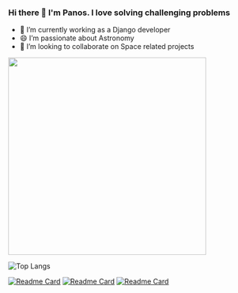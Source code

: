 ### Hi there 👋 I'm Panos. I love solving challenging problems



- 🔭 I’m currently working as a Django developer
- 😄 I’m passionate about Astronomy
- 👯 I’m looking to collaborate on Space related projects




<img src="https://github-readme-stats.vercel.app/api?username=PanosDine&show_icons=true&theme=radical" width="400">


![Top Langs](https://github-readme-stats.vercel.app/api/top-langs/?username=PanosDine&layout=compact)


[![Readme Card](https://github-readme-stats.vercel.app/api/pin/?username=PanosDine&repo=moulin-rouge)](https://github.com/PanosDine/moulin-rouge)
[![Readme Card](https://github-readme-stats.vercel.app/api/pin/?username=PanosDine&repo=Badbatch-website)](https://github.com/PanosDine/Badbatch-website/)
[![Readme Card](https://github-readme-stats.vercel.app/api/pin/?username=PanosDine&repo=SunFire)](https://github.com/PanosDine/SunFire)



<!--
**PanosDine/PanosDine** is a ✨ _special_ ✨ repository because its `README.md` (this file) appears on your GitHub profile.

Here are some ideas to get you started:

- 🔭 I’m currently working on ...
- 🌱 I’m currently learning ...
- 👯 I’m looking to collaborate on ...
- 🤔 I’m looking for help with ...
- 💬 Ask me about ...
- 📫 How to reach me: ...
- 😄 Pronouns: ...
- ⚡ Fun fact: ...
-->
